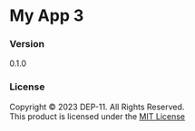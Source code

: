 # My App 3

### Version
0.1.0

### License
Copyright © 2023 DEP-11. All Rights Reserved. <br>
This product is licensed under the [MIT License](License.txt)